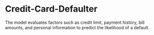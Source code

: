 # Credit-Card-Defaulter
The model evaluates factors such as credit limit, payment history, bill amounts, and personal information to predict the likelihood of a default.
